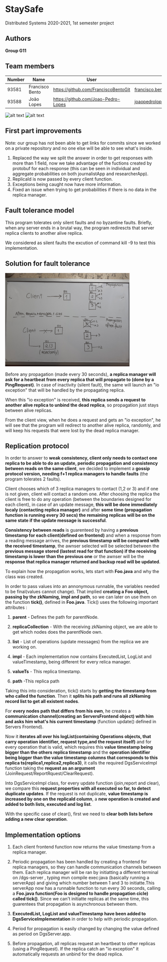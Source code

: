 # StaySafe

Distributed Systems 2020-2021, 1st semester project


## Authors

 
**Group G11**



## Team members
 

| Number | Name              | User                                  | Email                                 |
| -------|-------------------|---------------------------------------|---------------------------------------|
| 93581  | Francisco Bento   | <https://github.com/FranciscoBentoGit>| <francisco.bento@tecnico.ulisboa.pt>  |
| 93588  | João Lopes        | <https://github.com/Joao-Pedro-Lopes> | <joaopedrolopes00@tecnico.ulisboa.pt> |

<p float="left">
    <img src="https://avatars2.githubusercontent.com/u/71926361?s=460&u=d492ef164d3c4372029fb291e8a62ba9f1df782a&v=4" alt="alt text" height="150">
    <img src="https://avatars1.githubusercontent.com/u/56592131?s=460&u=6d4865457f240460a9587622c1b1a286f6fd12d8&v=4" alt="alt text" height="150">
</p>

## First part improvements

Note: our group has not been able to get links for commits since we worked on a private repository and no one else will be able to see what's inside.

1. Replaced the way we split the answer in order to get responses with more than 1 field, now we take advantage of the fuctions created by protobuf for each response (this can be seen in individual and aggregate probabilities on both journalistApp and researcherApp).
2. ReplicaId is now passed by every client function.
3. Exceptions being caught now have more information.
4. Fixed an issue when trying to get probabilities if there is no data in the replica manager.



## Fault tolerance model

This program tolerates only silent faults and no byzantine faults. Briefly, when any server ends in a brutal way, the program redirescts that server replica clients to another alive replica. 

We considered as silent faults the excution of command kill -9 <pid> to test this implementation.

## Solution for fault tolerance

<img src="solution_fault_tolerance.jpg" alt="alt text" height="300">

Before any propagation (made every 30 seconds), **a replica manager will ask for a heartbeat from every replica that will propagate to (done by a PingRequest)**. In case of inactivity (silent fault), the same will launch an "io exception" that will be handled by the propagating replica.

When this "io exception" is received, **this replica sends a request to another alive replica to unbind the dead replica**, so propagation just stays between alive replicas.

From the client view, when he does a request and gets an "io exception", he will see that the program will redirect to another alive replica, randomly, and will keep his requests that were lost by the dead replica manager.


## Replication protocol

In order to answer to **weak consistency, client only needs to contact one replica to be able to do an update, periodic propagation and consistency between reads on the same client**, we decided to implement a **gossip protocol version, needing f+1 replica managers to handle faults** (the program tolerates 2 faults).

Client chooses which of 3 replica managers to contact (1,2 or 3) and if one is not given, client will contact a random one.
After choosing the replica the client is free to do any operation (between the boundaries designed for each client), in case of an update message, **this will be done immediately localy (contacting replica manager)** and after **some time (propagation function is running every 30 secs) the remaining replicas will be on the same state if the update message is successful**.

**Consistency between reads** is guarenteed by having a **previous timestamp for each client(defined on frontend)** and when a response from a reading message arrives, the **previous timestamp will be compared with the received timestamp**, the awnser selected will be selected between the **previous message stored (lastest read for that function) if the receiving timestamp is lower than the previous one** or the awnser will be the **response that replica manager returned and backup read will be updated**.

To explain how the propagation works, lets start with **Foo.java** and why the class was created.

In order to pass values into an annonymous runnable, the variables needed to be final(values cannot change). That implied **creating a Foo object, passing by the zkNaming, impl and path**, so we can later on use them on the function **tick()**, defined in **Foo.java**.
Tick() uses the following important attributes :

1. **parent** - Defines the path for parentNode.

2. **replicaCollection** - With the receiving zkNaming object, we are able to get which nodes does the parentNode own.

3. **list** - List of operations (update messages) from the replica we are working on.

4. **impl** - Each implementation now contains ExecutedList, LogList and valueTimestamp, being different for every relica manager.

5. **valueTs** - This replica timestamp.

6. **path** -This replica path

Taking this into consideration, tick() starts by **getting the timestamp from who called the function**. Then it **splits his path and runs all zkNaming record list to get all existent nodes**.

For **every nodes path that differs from his own**, he creates a **communication channel(creating an ServersFrontend object) with him and asks him what's his current timestamp** (function update() defined in Servers Frontend).

Now it **iterates all over his logList(containing Operations objects, that carry operation identifier, request type,and the request itself)** and for every operation that is valid, which requires this **value timestamp being bigger than the others replica timestamp** and the **operation identifier being bigger than the value timestamp columns that corresponds to this replica ts(replica1,replica2,replica3)**, it calls the required DgsServiceImpl function taking the **request as an argument** (JoinRequest/ReportRquest/ClearRequest).

Into DgsServiceImpl class, for every update function (join,report and clear), we compare this **request properties with all executed so far, to detect duplicate updates**. If the request is not duplicate, **value timestamp is increased by one on the replicaId column**, a **new operation is created and added to both lists, executed and log list**.

With the specific case of clear(), first we need to **clear both lists before adding a new clear operation**.

## Implementation options 

1. Each client frontend function now returns the value timestamp from a replica manager.

2. Periodic propagation has been handled by creating a frontend for replica managers, so they can handle communication channels between them. Each replica manager will be ran by initiatting a different terminal on /dgs-server , typing mvn compile exec:java (basically running a serverApp) and giving which number between 1 and 3 to initiatte.This serverApp now has a runnable function to run every 30 seconds,
calling a **Foo.java function(Foo is designed to handle propagation cicle) called tick()**. Since we can't initiatte replicas at the same time, this guarentees that propagation is asynchronous between them.

3. **ExecutedList, LogList and valueTimestamp have been added to DgsServiceImplementation** in order to help with periodic propagation.

4. Period for propagation is easily changed by changing the value defined as period on DgsServer.app.

5. Before propagation, all replicas request an heartbeat to other replicas (using a PingRequest). If the replica catch an "io exception" it automatically requests an unbind for the dead replica. 